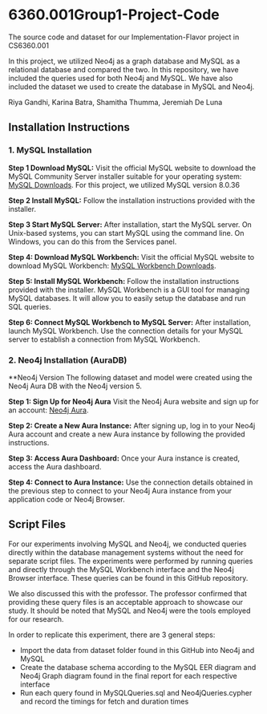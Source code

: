 # 6360.001Group1-Project-Code
The source code and dataset for our Implementation-Flavor project in CS6360.001

In this project, we utilized Neo4j as a graph database and MySQL as a relational database and compared the two. In this repository, we have included the queries used for both Neo4j and MySQL. We have also included the dataset we used to create the database in MySQL and Neo4j. 

Riya Gandhi, Karina Batra, Shamitha Thumma, Jeremiah De Luna

## Installation Instructions
### 1. MySQL Installation
**Step 1 Download MySQL:** 
Visit the official MySQL website to download the MySQL Community Server installer suitable for your operating system: [MySQL Downloads](https://dev.mysql.com/downloads/mysql/). For this project, we utilized MySQL version 8.0.36

**Step 2 Install MySQL:** 
Follow the installation instructions provided with the installer. 

**Step 3 Start MySQL Server:** 
After installation, start the MySQL server. On Unix-based systems, you can start MySQL using the command line. On Windows, you can do this from the Services panel. 

**Step 4: Download MySQL Workbench:** 
Visit the official MySQL website to download MySQL Workbench: [MySQL Workbench Downloads](https://dev.mysql.com/downloads/workbench/). 

**Step 5: Install MySQL Workbench:** 
Follow the installation instructions provided with the installer. MySQL Workbench is a GUI tool for managing MySQL databases. It will allow you to easily setup the database and run SQL queries. 

**Step 6: Connect MySQL Workbench to MySQL Server:**
After installation, launch MySQL Workbench. Use the connection details for your MySQL server to establish a connection from MySQL Workbench.


### 2. Neo4j Installation (AuraDB)
**Neo4j Version
The following dataset and model were created using the Neo4j Aura DB with the Neo4j version 5. 

**Step 1: Sign Up for Neo4j Aura**
Visit the Neo4j Aura website and sign up for an account: [Neo4j Aura](https://neo4j.com/cloud/platform/aura-graph-database/). 

**Step 2: Create a New Aura Instance:**
After signing up, log in to your Neo4j Aura account and create a new Aura instance by following the provided instructions. 

**Step 3: Access Aura Dashboard:**
Once your Aura instance is created, access the Aura dashboard.

**Step 4: Connect to Aura Instance:**
Use the connection details obtained in the previous step to connect to your Neo4j Aura instance from your application code or Neo4j Browser.

## Script Files
For our experiments involving MySQL and Neo4j, we conducted queries directly within the database management systems without the need for separate script files. The experiments were performed by running queries and directly through the MySQL Workbench interface and the Neo4j Browser interface. These queries can be found in this GitHub repository. 

We also discussed this with the professor. The professor confirmed that providing these query files is an acceptable approach to showcase our study. It should be noted that MySQL and Neo4j were the tools employed for our research.

In order to replicate this experiment, there are 3 general steps: 

 - Import the data from dataset folder found in this GitHub into Neo4j and MySQL 
 - Create the database schema according to the MySQL EER diagram and Neo4j Graph diagram found in the final report for each respective interface
 - Run each query found in MySQLQueries.sql and Neo4jQueries.cypher and record the timings for fetch and duration times
